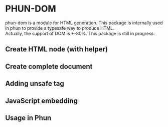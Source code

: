 # PHUN-DOM

phun-dom is a module for HTML generation. This package is internally used in
phun to provide a typesafe way to produce HTML.  
Actually, the support of DOM is +-80%. This package is still in progress.

## Create HTML node (with helper)
## Create complete document
## Adding unsafe tag
## JavaScript embedding
## Usage in Phun
